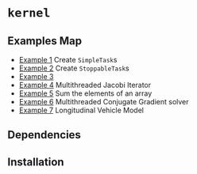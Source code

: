 # ```kernel```


## Examples Map

- <a href="https://github.com/pockerman/compute_engine/tree/master/kernel/examples/example_1">Example 1</a> Create ```SimpleTask```s
- <a href="https://github.com/pockerman/compute_engine/tree/master/kernel/examples/example_2">Example 2</a> Create  ```StoppableTask```s
- <a href="https://github.com/pockerman/compute_engine/tree/master/kernel/examples/example_3">Example 3</a>
- <a href="https://github.com/pockerman/compute_engine/tree/master/kernel/examples/example_4">Example 4</a> Multithreaded Jacobi Iterator
- <a href="https://github.com/pockerman/compute_engine/tree/master/kernel/examples/example_5">Example 5</a> Sum the elements of an array 
- <a href="https://github.com/pockerman/compute_engine/tree/master/kernel/examples/example_6">Example 6</a> Multithreaded Conjugate Gradient solver
- <a href="#">Example 7</a> Longitudinal Vehicle Model

## Dependencies

## Installation



